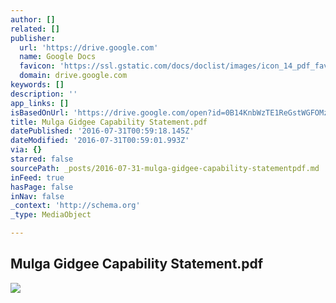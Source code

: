 ```yaml
---
author: []
related: []
publisher:
  url: 'https://drive.google.com'
  name: Google Docs
  favicon: 'https://ssl.gstatic.com/docs/doclist/images/icon_14_pdf_favicon.ico'
  domain: drive.google.com
keywords: []
description: ''
app_links: []
isBasedOnUrl: 'https://drive.google.com/open?id=0B14KnbWzTE1ReGstWGFOMzc2QkU'
title: Mulga Gidgee Capability Statement.pdf
datePublished: '2016-07-31T00:59:18.145Z'
dateModified: '2016-07-31T00:59:01.993Z'
via: {}
starred: false
sourcePath: _posts/2016-07-31-mulga-gidgee-capability-statementpdf.md
inFeed: true
hasPage: false
inNav: false
_context: 'http://schema.org'
_type: MediaObject

---
```

<article style=""><h1>Mulga Gidgee Capability Statement.pdf</h1><img src="https://lh4.googleusercontent.com/fS46MaA8EZYDF9A1eqjHauBbCN_soSxHaX0RRD-kqXbc0DPjknAn1A=w1200-h630-p" /></article>